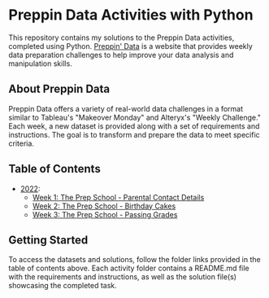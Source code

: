 # Preppin Data Activities with Python

This repository contains my solutions to the Preppin Data activities, completed using Python. [Preppin' Data](https://www.preppindata.com/) is a website that provides weekly data preparation challenges to help improve your data analysis and manipulation skills.

## About Preppin Data

Preppin Data offers a variety of real-world data challenges in a format similar to Tableau's "Makeover Monday" and Alteryx's "Weekly Challenge." Each week, a new dataset is provided along with a set of requirements and instructions. The goal is to transform and prepare the data to meet specific criteria.

## Table of Contents

- [2022](./2022):
  - [Week 1: The Prep School - Parental Contact Details](./2022/The%20Prep%20School/Week1_ParentalContactDetails)
  - [Week 2: The Prep School - Birthday Cakes](./2022/The%20Prep%20School/Week2_BirthdayCakes)
  - [Week 3: The Prep School - Passing Grades](./2022/The%20Prep%20School/Week3_PassingGrades)

## Getting Started

To access the datasets and solutions, follow the folder links provided in the table of contents above. Each activity folder contains a README.md file with the requirements and instructions, as well as the solution file(s) showcasing the completed task.
